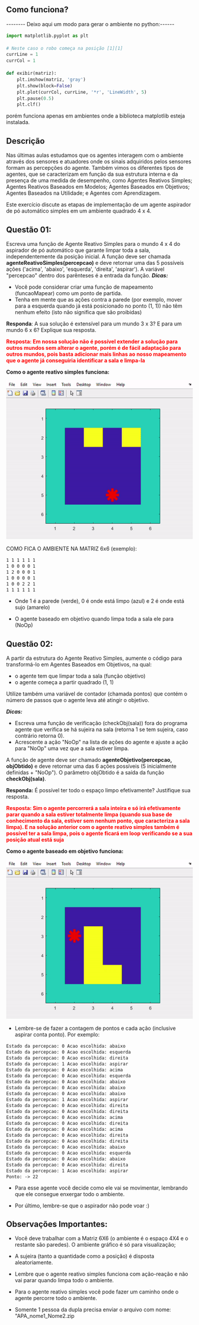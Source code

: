 ## Como funciona?

-------- Deixo aqui um modo para gerar o ambiente no python:------

``` python
import matplotlib.pyplot as plt

# Neste caso o robo começa na posição [1][1]
currLine = 1
currCol = 1

def exibir(matriz):
    plt.imshow(matriz, 'gray')
    plt.show(block=False)
    plt.plot(currCol, currLine, '*r', 'LineWidth', 5)
    plt.pause(0.5)
    plt.clf()
```

porém funciona apenas em ambientes onde a biblioteca matplotlib esteja instalada.

## Descrição

Nas últimas aulas estudamos que os agentes interagem com o ambiente através dos sensores e
atuadores onde os sinais adquiridos pelos sensores formam as percepções do agente. Também
vimos os diferentes tipos de agentes, que se caracterizam em função da sua estrutura interna e da
presença de uma medida de desempenho, como Agentes Reativos Simples; Agentes Reativos
Baseados em Modelos; Agentes Baseados em Objetivos; Agentes Baseados na Utilidade; e Agentes
com Aprendizagem.

Este exercício discute as etapas de implementação de um agente aspirador de pó automático
simples em um ambiente quadrado 4 x 4. 

## Questão 01:
Escreva uma função de Agente Reativo Simples para o mundo 4 x 4 do aspirador de pó
automático que garante limpar toda a sala, independentemente da posição inicial. A função
deve ser chamada **agenteReativoSimples(percepcao)** e deve retornar uma das 5 possíveis ações
('acima', 'abaixo', 'esquerda', 'direita', 'aspirar'). A variável "percepcao" dentro dos parênteses é
a entrada da função.
***Dicas:***
- Você pode considerar criar uma função de mapeamento (funcaoMapear) como um ponto de
partida.
- Tenha em mente que as ações contra a parede (por exemplo, mover para a esquerda
quando já está posicionado no ponto (1, 1)) não têm nenhum efeito (isto não significa que
são proibidas)

**Responda**: A sua solução é extensível para um mundo 3 x 3? E para um mundo 6 x 6? Explique sua
resposta.

<span style="color:red">**Resposta: Em nossa solução não é possível extender a solução para outros mundos sem alterar o agente, porém é de fácil adaptação para outros mundos, pois basta adicionar mais linhas ao nosso mapeamento que o agente já conseguiria identificar a sala e limpa-la**</span>

**Como o agente reativo simples funciona:**

![Gif ilustrativo da questão 01](src/assets/img/question01.gif)

COMO FICA O AMBIENTE NA MATRIZ 6x6 (exemplo):
```
1 1 1 1 1 1
1 0 0 0 0 1
1 2 0 0 0 1
1 0 0 0 0 1
1 0 0 2 2 1
1 1 1 1 1 1
```

- Onde 1 é a parede (verde), 0 é onde está limpo (azul) e 2 é onde está sujo (amarelo)

- O agente baseado em objetivo quando limpa toda a sala ele para (NoOp)

## Questão 02:
A partir da estrutura do Agente Reativo Simples, aumente o código para transformá-lo em
Agentes Baseados em Objetivos, na qual:

- o agente tem que limpar toda a sala (função objetivo)
- o agente começa a partir quadrado (1, 1)

Utilize também uma variável de contador (chamada pontos) que contém o número de passos que o
agente leva até atingir o objetivo.

***Dicas:***
- Escreva uma função de verificação (checkObj(sala)) fora do programa agente que verifica se
há sujeira na sala (retorna 1 se tem sujeira, caso contrário retorna 0).
- Acrescente a ação "NoOp" na lista de ações do agente e ajuste a ação para "NoOp" uma vez
que a sala estiver limpa.

A função de agente deve ser chamado **agenteObjetivo(percepcao, objObtido)** e deve retornar uma
das 6 ações possíveis (5 inicialmente definidas + "NoOp"). O parâmetro objObtido é a saída da
função **checkObj(sala)**.

**Responda:** É possível ter todo o espaço limpo efetivamente? Justifique sua resposta.

<span style="color:red">**Resposta: Sim o agente percorrerá a sala inteira e só irá efetivamente parar quando a sala estiver totalmente limpa (quando sua base de conhecimento da sala, estiver sem nenhum ponto, que caracteriza a sala limpa). E na solução anterior com o agente reativo simples também é possível ter a sala limpa, pois o agente ficará em loop verificando se a sua posição atual está suja**</span>

**Como o agente baseado em objetivo funciona:**

![Gif ilustrativo da questão 02](src/assets/img/question02.gif)

- Lembre-se de fazer  a contagem de pontos e cada ação (inclusive aspirar conta ponto). Por exemplo: 

```
Estado da percepcao: 0 Acao escolhida: abaixo
Estado da percepcao: 0 Acao escolhida: esquerda
Estado da percepcao: 0 Acao escolhida: direita
Estado da percepcao: 1 Acao escolhida: aspirar
Estado da percepcao: 0 Acao escolhida: acima
Estado da percepcao: 0 Acao escolhida: esquerda
Estado da percepcao: 0 Acao escolhida: abaixo
Estado da percepcao: 0 Acao escolhida: abaixo
Estado da percepcao: 0 Acao escolhida: abaixo
Estado da percepcao: 1 Acao escolhida: aspirar
Estado da percepcao: 0 Acao escolhida: direita
Estado da percepcao: 0 Acao escolhida: direita
Estado da percepcao: 0 Acao escolhida: acima
Estado da percepcao: 0 Acao escolhida: direita
Estado da percepcao: 0 Acao escolhida: acima
Estado da percepcao: 0 Acao escolhida: direita
Estado da percepcao: 0 Acao escolhida: direita
Estado da percepcao: 0 Acao escolhida: abaixo
Estado da percepcao: 0 Acao escolhida: esquerda
Estado da percepcao: 0 Acao escolhida: abaixo
Estado da percepcao: 0 Acao escolhida: direita
Estado da percepcao: 1 Acao escolhida: aspirar
Ponto: -> 22
```

- Para esse agente você decide como ele vai se movimentar, lembrando que ele consegue enxergar todo o ambiente.

- Por último, lembre-se que o aspirador não pode voar :)

## Observações Importantes:

- Você deve trabalhar com a Matriz 6X6 (o ambiente é o espaço 4X4 e o restante são paredes). O ambiente gráfico é só para visualização;

- A sujeira (tanto a quantidade como a posição) é disposta aleatoriamente. 

- Lembre que o agente reativo simples funciona com ação-reação e não vai parar quando limpa todo o ambiente.

- Para o agente reativo simples você pode fazer um caminho onde o agente percorre todo o ambiente.

- Somente 1 pessoa da dupla precisa enviar o arquivo com nome: "APA_nome1_Nome2.zip
